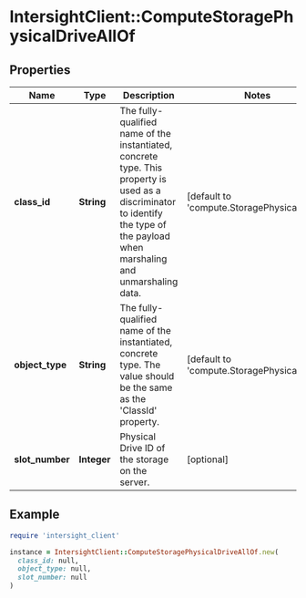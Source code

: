 # IntersightClient::ComputeStoragePhysicalDriveAllOf

## Properties

| Name | Type | Description | Notes |
| ---- | ---- | ----------- | ----- |
| **class_id** | **String** | The fully-qualified name of the instantiated, concrete type. This property is used as a discriminator to identify the type of the payload when marshaling and unmarshaling data. | [default to &#39;compute.StoragePhysicalDrive&#39;] |
| **object_type** | **String** | The fully-qualified name of the instantiated, concrete type. The value should be the same as the &#39;ClassId&#39; property. | [default to &#39;compute.StoragePhysicalDrive&#39;] |
| **slot_number** | **Integer** | Physical Drive ID of the storage on the server. | [optional] |

## Example

```ruby
require 'intersight_client'

instance = IntersightClient::ComputeStoragePhysicalDriveAllOf.new(
  class_id: null,
  object_type: null,
  slot_number: null
)
```

